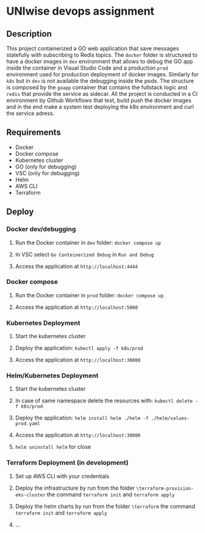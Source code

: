 # UNIwise devops assignment

## Description

This project containerized a GO web application that save messages statefully with subscribing to Redis topics. 
The `docker` folder is structured to have a docker images in `dev` environment that allows to debug the GO app inside the container in Visual Studio Code and a production `prod` environment used for production deployment of docker images. Similarly for `k8s` but in `dev` is not available the debugging inside the pods.
The structure is composed by the `goapp` container that contains the fullstack logic and `redis` that provide the service as sidecar.
All the project is conducted in a CI environment by Github Workflows that test, build push the docker images and in the end make a system test deploying the k8s
environment and curl the service adress.

## Requirements

- Docker
- Docker compose
- Kubernetes cluster
- GO (only for debugging)
- VSC (only for debugging)
- Helm
- AWS CLI
- Terraform

## Deploy

### Docker dev/debugging

1. Run the Docker container in `dev` folder: `docker compose up`

2. In VSC select `Go Conteinerized Debug` in `Run and Debug`

3. Access the application at `http://localhost:4444`

### Docker compose  

1. Run the Docker container in `prod` folder: `docker compose up`

2. Access the application at `http://localhost:5000`

### Kubernetes Deployment

1. Start the kubernetes cluster

2. Deploy the application: `kubectl apply -f k8s/prod`

3. Access the application at `http://localhost:30000`

### Helm/Kubernetes Deployment

1. Start the kubernetes cluster

2. In case of same namespace delete the resources with:  `kubectl delete -f k8s/prod`

3. Deploy the application: `helm install helm ./helm -f ./helm/values-prod.yaml`

4. Access the application at `http://localhost:30000`

5. `helm uninstall helm` for close

### Terraform Deployment (in development)

1. Set up AWS CLI with your credentials

2. Deploy the infrastructure by run from the folder `\terraform-provision-eks-cluster` the command `terraform init` and `terraform apply`

3. Deploy the helm charts by run from the folder `\terraform` the command `terraform init` and `terraform apply`

4. ...